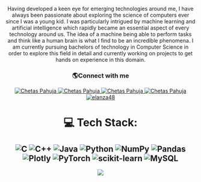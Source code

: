 <div align="center">

Having developed a keen eye for emerging technologies around me, I have always been passionate about exploring the science of computers ever since I was a young kid. I was particularly intrigued by machine learning and artificial intelligence which rapidly became an essential aspect of every technology around us. The idea of a machine being able to perform tasks and think like a human brain is what I find to be an incredible phenomena. I am currently pursuing bachelors of technology in Computer Science in order to explore this field in detail and currently working on projects to get hands on experience in this domain.

<h3>🌎Connect with me</h3>
  <div>
    <a href = "href="mailto:chetaspahuja@gmail.com" target="_blank" target = "_blank">
      <img src = "https://img.shields.io/badge/Gmail-12100E?style=for-the-badge&logo=gmail&logoColor=red" alt="Chetas Pahuja"/>
    </a>
    <a  href="https://www.linkedin.com/in/chetas-pahuja-63b348203/" target="_blank">
      <img src="https://img.shields.io/badge/Linked%20In-0A66C2.svg?style=for-the-badge&logo=linkedin&logoColor=white" alt="Chetas Pahuja"/>
    </a>
    <a href="https://www.leetcode.com/cpahuja123" target="_blank">
      <img src="https://img.shields.io/badge/LeetCode-FFA116.svg?style=for-the-badge&logo=leetcode&logoColor=black" alt="Chetas Pahuja"/>
    </a>
    <a href = "https://medium.com/@cpahuja0123" target = "_blank">
      <img src = "https://img.shields.io/badge/Medium-12100E?style=for-the-badge&logo=medium&logoColor=white", alt = "Chetas Pahuja"/>
    </a>
    <a href="https://twitter.com/ChetasPahuja" target="_blank">
      <img src="https://img.shields.io/badge/Twitter-1DA1F2.svg?style=for-the-badge&logo=twitter&logoColor=white" alt="elanza48"/>
    </a>
  </div>
  
# 💻 Tech Stack:
![C](https://img.shields.io/badge/c-%2300599C.svg?style=for-the-badge&logo=c&logoColor=white) ![C++](https://img.shields.io/badge/c++-%2300599C.svg?style=for-the-badge&logo=c%2B%2B&logoColor=white) ![Java](https://img.shields.io/badge/java-%23ED8B00.svg?style=for-the-badge&logo=java&logoColor=white) ![Python](https://img.shields.io/badge/python-3670A0?style=for-the-badge&logo=python&logoColor=ffdd54) ![NumPy](https://img.shields.io/badge/numpy-%23013243.svg?style=for-the-badge&logo=numpy&logoColor=white) ![Pandas](https://img.shields.io/badge/pandas-%23150458.svg?style=for-the-badge&logo=pandas&logoColor=white) ![Plotly](https://img.shields.io/badge/Plotly-%233F4F75.svg?style=for-the-badge&logo=plotly&logoColor=white) ![PyTorch](https://img.shields.io/badge/PyTorch-%23EE4C2C.svg?style=for-the-badge&logo=PyTorch&logoColor=white) ![scikit-learn](https://img.shields.io/badge/scikit--learn-%23F7931E.svg?style=for-the-badge&logo=scikit-learn&logoColor=white) ![MySQL](https://img.shields.io/badge/mysql-%2300f.svg?style=for-the-badge&logo=mysql&logoColor=white)
---
[![](https://visitcount.itsvg.in/api?id=chetaspahuja&icon=0&color=0)](https://visitcount.itsvg.in)
</p>













<!--
### Hi there 🙋‍♂️ , I'm Chetas Pahuja 👨‍🎓

- 🌱  I love to join dots in the past to predict the future. Currently I am a second year student and I've a deep interest in Machine Learning and programming.
- ✨  Currently I am working on my Machine learning and programming skills. 
- 🤩  I want to learn about Artificial Intelligence, how a machine learns and thinks like a human brain.
- 🔭  As of now, I am well versed with Data Structures and Algorithms and it's applications in both C++ and Java.
- 🌎  I love to read about how technology changes everyday. I want to be a part of this change and contribute in making lives easier.
- ❤  The improvements in technology everyday motivates me to develop , learn and improve.

### Connect with me 😊:
- ![image](https://user-images.githubusercontent.com/75940206/126956805-8c4b7b82-662a-4f0a-bd69-d2111dee2d3f.png)
: https://www.linkedin.com/in/chetas-pahuja-63b348203/
- ![image](https://user-images.githubusercontent.com/75940206/126956898-8f380cf2-0022-4843-b230-8500e7580b20.png)
: chetaspahuja@gmail.com
- ![image](https://user-images.githubusercontent.com/75940206/126956853-102ccdbe-500c-454f-bd10-054c50a039ea.png)
: https://twitter.com/ChetasPahuja


![image](https://user-images.githubusercontent.com/75940206/126956420-4b4412c1-aaba-4d9c-96bf-e7186fb84940.png)

**chetaspahuja/chetaspahuja** is a ✨ _special_ ✨ repository because its `README.md` (this file) appears on your GitHub profile.

Here are some ideas to get you started:

- 🔭 I’m currently working on ...
- 🌱 I’m currently learning ...
- 👯 I’m looking to collaborate on ...
- 🤔 I’m looking for help with ...
- 💬 Ask me about ...
- 📫 How to reach me: ...
- 😄 Pronouns: ...
- ⚡ Fun fact: ...

# 💫 About Me:
🌱 I love to join dots in the past to predict the future. Currently I am a second year student and I've a deep interest in Machine Learning and programming.<br>✨ Currently I am working on my Machine learning and programming skills.<br>🤩 I want to learn about Artificial Intelligence, how a machine learns and thinks like a human brain.<br>🔭 As of now, I am well versed with Data Structures and Algorithms and it's applications in both C++ and Java.<br>🌎 I love to read about how technology changes everyday. I want to be a part of this change and contribute in making lives easier.<br>❤ The improvements in technology everyday motivates me to develop , learn and improve.


## 🌐 Socials:
[![LinkedIn](https://img.shields.io/badge/LinkedIn-%230077B5.svg?logo=linkedin&logoColor=white)](https://linkedin.com/in/chetas-pahuja-63b348203) [![Medium](https://img.shields.io/badge/Medium-12100E?logo=medium&logoColor=white)](https://medium.com/@cpahuja0123) [![Twitter](https://img.shields.io/badge/Twitter-%231DA1F2.svg?logo=Twitter&logoColor=white)](https://twitter.com/chetasPahuja) 

# 💻 Tech Stack:
![C](https://img.shields.io/badge/c-%2300599C.svg?style=for-the-badge&logo=c&logoColor=white) ![C++](https://img.shields.io/badge/c++-%2300599C.svg?style=for-the-badge&logo=c%2B%2B&logoColor=white) ![Java](https://img.shields.io/badge/java-%23ED8B00.svg?style=for-the-badge&logo=java&logoColor=white) ![Python](https://img.shields.io/badge/python-3670A0?style=for-the-badge&logo=python&logoColor=ffdd54) ![NumPy](https://img.shields.io/badge/numpy-%23013243.svg?style=for-the-badge&logo=numpy&logoColor=white) ![Pandas](https://img.shields.io/badge/pandas-%23150458.svg?style=for-the-badge&logo=pandas&logoColor=white) ![Plotly](https://img.shields.io/badge/Plotly-%233F4F75.svg?style=for-the-badge&logo=plotly&logoColor=white) ![PyTorch](https://img.shields.io/badge/PyTorch-%23EE4C2C.svg?style=for-the-badge&logo=PyTorch&logoColor=white) ![scikit-learn](https://img.shields.io/badge/scikit--learn-%23F7931E.svg?style=for-the-badge&logo=scikit-learn&logoColor=white) ![MySQL](https://img.shields.io/badge/mysql-%2300f.svg?style=for-the-badge&logo=mysql&logoColor=white)
# 📊 GitHub Stats:
![](https://github-readme-stats.vercel.app/api?username=chetaspahuja&theme=midnight-purple&hide_border=false&include_all_commits=true&count_private=true)<br/>
![](https://github-readme-streak-stats.herokuapp.com/?user=chetaspahuja&theme=midnight-purple&hide_border=false)<br/>
![](https://github-readme-stats.vercel.app/api/top-langs/?username=chetaspahuja&theme=midnight-purple&hide_border=false&include_all_commits=true&count_private=true&layout=compact)

---
[![](https://visitcount.itsvg.in/api?id=chetaspahuja&icon=0&color=0)](https://visitcount.itsvg.in)


-->
